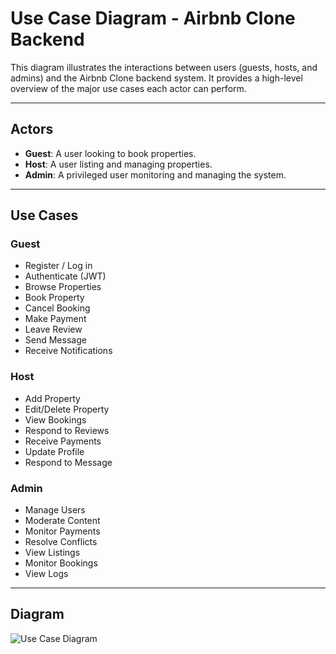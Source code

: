 
# Use Case Diagram - Airbnb Clone Backend

This diagram illustrates the interactions between users (guests, hosts, and admins) and the Airbnb Clone backend system. It provides a high-level overview of the major use cases each actor can perform.

---

## Actors

- **Guest**: A user looking to book properties.
- **Host**: A user listing and managing properties.
- **Admin**: A privileged user monitoring and managing the system.

---

## Use Cases

### Guest
- Register / Log in
- Authenticate (JWT)
- Browse Properties
- Book Property
- Cancel Booking
- Make Payment
- Leave Review
- Send Message
- Receive Notifications

### Host
- Add Property
- Edit/Delete Property
- View Bookings
- Respond to Reviews
- Receive Payments
- Update Profile
- Respond to Message

### Admin
- Manage Users
- Moderate Content
- Monitor Payments
- Resolve Conflicts
- View Listings
- Monitor Bookings
- View Logs

---

## Diagram

![Use Case Diagram](./User_case_diagram.png)

